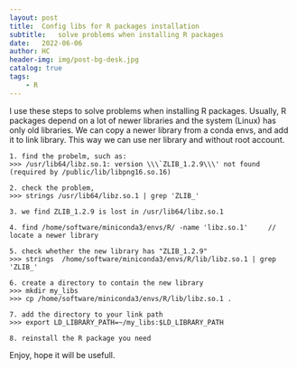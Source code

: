 ```yaml
---
layout: post
title:  Config libs for R packages installation
subtitle:   solve problems when installing R packages
date:   2022-06-06
author: HC
header-img: img/post-bg-desk.jpg
catalog: true
tags:
    - R
---
```


I use these steps to solve problems when installing R packages. Usually, R packages depend on a lot of newer libraries and the system (Linux) has only old libraries. We can copy a newer library from a conda envs, and add it to link library. This way we can use ner library and without root account.

```
1. find the probelm, such as:
>>>	/usr/lib64/libz.so.1: version \\\`ZLIB_1.2.9\\\' not found (required by /public/lib/libpng16.so.16)

2. check the problem,
>>>	strings /usr/lib64/libz.so.1 | grep 'ZLIB_'

3. we find ZLIB_1.2.9 is lost in /usr/lib64/libz.so.1

4. find /home/software/miniconda3/envs/R/ -name 'libz.so.1'		// locate a newer library

5. check whether the new library has "ZLIB_1.2.9"
>>>	strings  /home/software/miniconda3/envs/R/lib/libz.so.1 | grep 'ZLIB_'

6. create a directory to contain the new library
>>>	mkdir my_libs
>>>	cp /home/software/miniconda3/envs/R/lib/libz.so.1 .

7. add the directory to your link path
>>> export LD_LIBRARY_PATH=~/my_libs:$LD_LIBRARY_PATH

8. reinstall the R package you need
```
Enjoy, hope it will be usefull.
